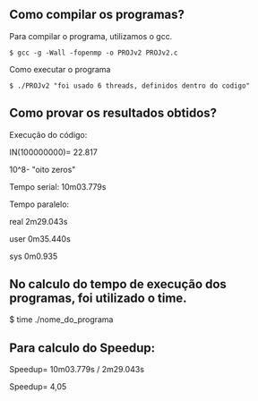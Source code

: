 ## Como compilar os programas?

Para compilar o programa, utilizamos o gcc.

    $ gcc -g -Wall -fopenmp -o PROJv2 PROJv2.c

Como executar o programa

    $ ./PROJv2 "foi usado 6 threads, definidos dentro do codigo"

## Como provar os resultados obtidos?

Execução do código:

IN(100000000)= 22.817

10^8- "oito zeros"

Tempo serial: 10m03.779s

Tempo paralelo: 

real 2m29.043s

user 0m35.440s

sys  0m0.935

## No calculo do tempo de execução dos programas, foi utilizado o time.

$ time ./nome_do_programa

## Para calculo do Speedup: 

Speedup= 10m03.779s / 2m29.043s

Speedup= 4,05
